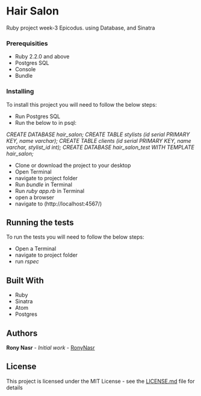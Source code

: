 # Hair Salon
Ruby project week-3 Epicodus. using Database, and Sinatra

### Prerequisities

* Ruby 2.2.0 and above
* Postgres SQL
* Console
* Bundle

### Installing

To install this project you will need to follow the below steps:

* Run Postgres SQL
* Run the below to in psql:

_CREATE DATABASE hair_salon;
CREATE TABLE stylists (id serial PRIMARY KEY, name varchar);
CREATE TABLE clients (id serial PRIMARY KEY, name varchar, stylist_id int);
CREATE DATABASE hair_salon_test WITH TEMPLATE hair_salon;_

* Clone or download the project to your desktop
* Open Terminal
* navigate to project folder
* Run _bundle_ in Terminal
* Run _ruby app.rb_ in Terminal
* open a browser
* navigate to (http://localhost:4567/)

## Running the tests

To run the tests you will need to follow the below steps:

* Open a Terminal
* navigate to project folder
* run _rspec_

## Built With

* Ruby
* Sinatra
* Atom
* Postgres

## Authors

**Rony Nasr** - *Initial work* - [RonyNasr](https://github.com/RonyNasr)

## License

This project is licensed under the MIT License - see the [LICENSE.md](LICENSE.md) file for details
